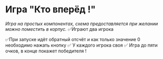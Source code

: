 # Игра "Кто вперёд !"
*Игра на простых компонентах, схема предоставляется при желании можно поместить в корпус.*
:white_check_mark:Играют два игрока

:white_check_mark:При запуске идёт обратный отсчёт и как только значение 0 необходимо нажать кнопку
:white_check_mark: У каждого игрока своя
:white_check_mark: Игра до пяти очков, в конце покажет победителя !
